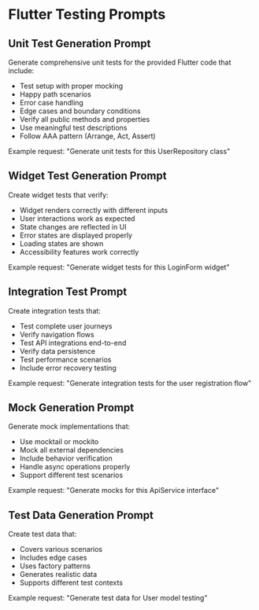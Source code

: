 # Flutter Testing Prompts

## Unit Test Generation Prompt
Generate comprehensive unit tests for the provided Flutter code that include:
- Test setup with proper mocking
- Happy path scenarios
- Error case handling
- Edge cases and boundary conditions
- Verify all public methods and properties
- Use meaningful test descriptions
- Follow AAA pattern (Arrange, Act, Assert)

Example request: "Generate unit tests for this UserRepository class"

## Widget Test Generation Prompt
Create widget tests that verify:
- Widget renders correctly with different inputs
- User interactions work as expected
- State changes are reflected in UI
- Error states are displayed properly
- Loading states are shown
- Accessibility features work correctly

Example request: "Generate widget tests for this LoginForm widget"

## Integration Test Prompt
Create integration tests that:
- Test complete user journeys
- Verify navigation flows
- Test API integrations end-to-end
- Verify data persistence
- Test performance scenarios
- Include error recovery testing

Example request: "Generate integration tests for the user registration flow"

## Mock Generation Prompt
Generate mock implementations that:
- Use mocktail or mockito
- Mock all external dependencies
- Include behavior verification
- Handle async operations properly
- Support different test scenarios

Example request: "Generate mocks for this ApiService interface"

## Test Data Generation Prompt
Create test data that:
- Covers various scenarios
- Includes edge cases
- Uses factory patterns
- Generates realistic data
- Supports different test contexts

Example request: "Generate test data for User model testing"
